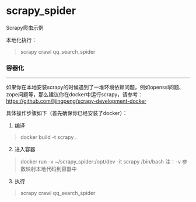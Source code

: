# scrapy_spider
Scrapy爬虫示例

本地化执行：  
> scrapy crawl qq_search_spider

### 容器化
-----
如果你在本地安装scrapy的时候遇到了一堆环境依赖问题，例如openssl问题、zope问题等，那么建议你在docker中运行scrapy，请参考：
https://github.com/lijingpeng/scrapy-development-docker

具体操作步骤如下（首先确保你已经安装了docker）：  
1. 编译  
> docker build -t scrapy .
2. 进入容器  
> docker run -v ~/scrapy_spider:/opt/dev -it scrapy  /bin/bash
注：-v 参数映射本地代码到容器中
3. 执行  
> scrapy crawl qq_search_spider

